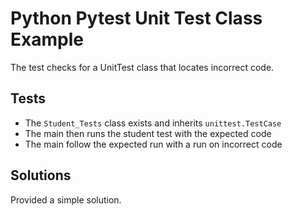# Python Pytest Unit Test Class Example

The test checks for a UnitTest class that locates incorrect code.

## Tests

* The `Student_Tests` class exists and inherits `unittest.TestCase`
* The main then runs the student test with the expected code
* The main follow the expected run with a run on incorrect code

## Solutions

Provided a simple solution.
